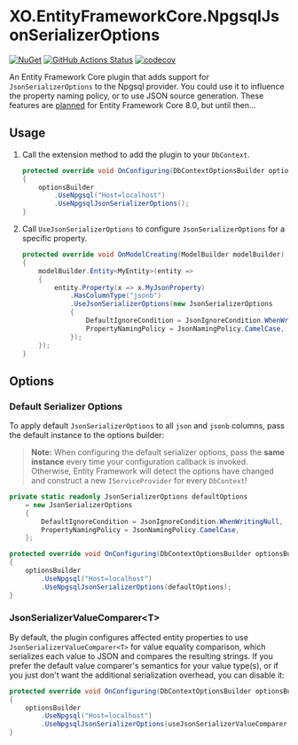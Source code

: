 # XO.EntityFrameworkCore.NpgsqlJsonSerializerOptions

[![NuGet](https://img.shields.io/nuget/v/XO.EntityFrameworkCore.NpgsqlJsonSerializerOptions)](https://www.nuget.org/packages/XO.EntityFrameworkCore.NpgsqlJsonSerializerOptions)
[![GitHub Actions Status](https://img.shields.io/github/actions/workflow/status/xo-energy/XO.EntityFrameworkCore/ci.yml?branch=main&logo=github)](https://github.com/xo-energy/XO.EntityFrameworkCore/actions/workflows/ci.yml)
[![codecov](https://codecov.io/gh/xo-energy/XO.EntityFrameworkCore/branch/main/graph/badge.svg?token=V8EGOY3JV9)](https://codecov.io/gh/xo-energy/XO.EntityFrameworkCore)

An Entity Framework Core plugin that adds support for `JsonSerializerOptions` to the Npgsql provider. You could use it to influence the property naming policy, or to use JSON source generation. These features are [planned](https://github.com/dotnet/efcore/issues/30677) for Entity Framework Core 8.0, but until then...

## Usage

1. Call the extension method to add the plugin to your `DbContext`.

    ```csharp
    protected override void OnConfiguring(DbContextOptionsBuilder optionsBuilder)
    {
        optionsBuilder
            .UseNpgsql("Host=localhost")
            .UseNpgsqlJsonSerializerOptions();
    }
    ```

2. Call `UseJsonSerializerOptions` to configure `JsonSerializerOptions` for a specific property.

    ```csharp
    protected override void OnModelCreating(ModelBuilder modelBuilder)
    {
        modelBuilder.Entity<MyEntity>(entity =>
        {
            entity.Property(x => x.MyJsonProperty)
                .HasColumnType("jsonb")
                .UseJsonSerializerOptions(new JsonSerializerOptions
                {
                    DefaultIgnoreCondition = JsonIgnoreCondition.WhenWritingNull,
                    PropertyNamingPolicy = JsonNamingPolicy.CamelCase,
                });
        });
    }
    ```

## Options

### Default Serializer Options

To apply default `JsonSerializerOptions` to all `json` and `jsonb` columns, pass the default instance to the options builder:

> **Note:** When configuring the default serializer options, pass the **same instance** every time your configuration callback is invoked. Otherwise, Entity Framework will detect the options have changed and construct a new `IServiceProvider` for every `DbContext`!

```csharp
private static readonly JsonSerializerOptions defaultOptions
    = new JsonSerializerOptions
    {
        DefaultIgnoreCondition = JsonIgnoreCondition.WhenWritingNull,
        PropertyNamingPolicy = JsonNamingPolicy.CamelCase,
    };

protected override void OnConfiguring(DbContextOptionsBuilder optionsBuilder)
{
    optionsBuilder
        .UseNpgsql("Host=localhost")
        .UseNpgsqlJsonSerializerOptions(defaultOptions);
}
```

### JsonSerializerValueComparer&lt;T&gt;

By default, the plugin configures affected entity properties to use `JsonSerializerValueComparer<T>` for value equality comparison, which serializes each value to JSON and compares the resulting strings. If you prefer the default value comparer's semantics for your value type(s), or if you just don't want the additional serialization overhead, you can disable it:

```csharp
protected override void OnConfiguring(DbContextOptionsBuilder optionsBuilder)
{
    optionsBuilder
        .UseNpgsql("Host=localhost")
        .UseNpgsqlJsonSerializerOptions(useJsonSerializerValueComparer: false);
}
```
